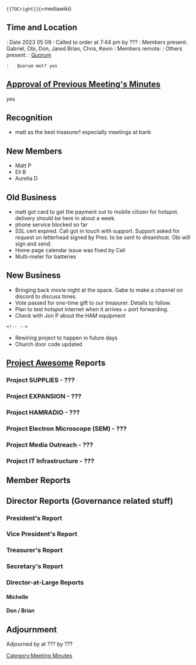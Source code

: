 `{{TOCright}}`{=mediawiki}

## Time and Location

:   Date 2023 05 09
:   Called to order at 7:44 pm by ???
:   Members present: Gabriel, Obi, Don, Jared Brian, Chris, Kevin
:   Members remote:
:   Others present:
:   [Quorum](Quorum)

    :   Quorum met? yes

## [Approval of Previous Meeting's Minutes](Regular_Member_Meeting_2023_04_11)

yes

## Recognition

-   matt as the best treasurer! especially meetings at bank

## New Members

-   Matt P
-   Eli B
-   Aurelia D

## Old Business

-   matt got card to get the payment out to mobile citizen for hotspot.
    delivery should be here in about a week.
-   phone service blocked so far
-   SSL cert expired. Cali got in touch with support. Support asked for
    request on letterhead signed by Pres. to be sent to dreamhost. Obi
    will sign and send.
-   Home page calendar issue was fixed by Cali
-   Multi-meter for batteries

## New Business

-   Bringing back movie night at the space. Gabe to make a channel on
    discord to discuss times.
-   Vote passed for one-time gift to our treasurer. Details to follow.
-   Plan to test hotspot internet when it arrives + port forwarding.
-   Check with Jon P about the HAM equipment

```{=html}
<!-- -->
```
-   Rewiring project to happen in future days
-   Church door code updated

## [Project Awesome](:Category:Project_Awesome) Reports

### Project SUPPLIES - ???

### Project EXPANSION - ???

### Project HAMRADIO - ???

### Project Electron Microscope (SEM) - ???

### Project Media Outreach - ???

### Project IT Infrastructure - ???

## Member Reports

## Director Reports (Governance related stuff)

### President's Report

### Vice President's Report

### Treasurer's Report

### Secretary's Report

### Director-at-Large Reports

#### Michelle

#### Don / Brian

## Adjournment

Adjourned by at ??? by ???

[Category:Meeting Minutes](Category:Meeting_Minutes)
